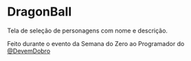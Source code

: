 # DragonBall
Tela de seleção de personagens com nome e descrição.

Feito durante o evento da Semana do Zero ao Programador do [@DevemDobro](https://www.youtube.com/@DevemDobro)
